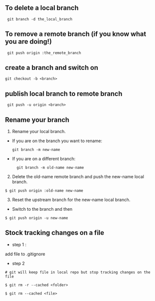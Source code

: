 ## To delete a local branch

```
 git branch -d the_local_branch        
```                             
         
                
## To remove a remote branch (if you know what you are doing!)
     
```
 git push origin :the_remote_branch
```


## create a branch and switch on

```
git checkout -b <branch>

```

## publish local branch to remote branch

```
 git push -u origin <branch>
```

## Rename your branch

1. Rename your local branch.

 * If you are on the branch you want to rename:
	```
    git branch -m new-name
    ```
    
  * If you are on a different branch:
      ```
        git branch -m old-name new-name
      ```
      
2. Delete the old-name remote branch and push the new-name local branch.

```	
$ git push origin :old-name new-name
```


3. Reset the upstream branch for the new-name local branch.

- Switch to the branch and then

```
$ git push origin -u new-name

```


## Stock tracking changes on a file

* step 1 : 

add file to .gitignore 

* step 2 

```
# git will keep file in local repo but stop tracking changes on the file

$ git rm -r --cached <folder>  

$ git rm --cached <file>

```




